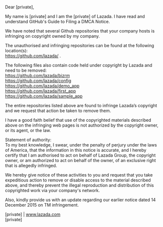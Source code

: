 Dear [private],

My name is [private] and I am the [private] of Lazada. I have read and
understand GitHub's Guide to Filing a DMCA Notice.

We have noted that several Github repositories that your company hosts is
infringing on copyright owned by my company.

The unauthorised and infringing repositories can be found at the following
location(s):  
https://github.com/lazada/ .

The following files also contain code held under copyright by Lazada and
need to be removed:  
https://github.com/lazada/bizrm  
https://github.com/lazada/config  
https://github.com/lazada/demo_app  
https://github.com/lazada/first_app  
https://github.com/lazada/sample_app  

The entire repositories listed above are found to infringe Lazada’s
copyright and we request that action be taken to remove them.

I have a good faith belief that use of the copyrighted materials described
above on the infringing web pages is not authorized by the copyright owner,
or its agent, or the law.

Statement of authority:  
To my best knowledge, I swear, under the penalty of perjury under the laws
of America, that the information in this notice is accurate, and I hereby
certify that I am authorised to act on behalf of Lazada Group, the copyright
owner, or am authorized to act on behalf of the owner, of an exclusive right
that is allegedly infringed.

We hereby give notice of these activities to you and request that you take
expeditious action to remove or disable access to the material described
above, and thereby prevent the illegal reproduction and distribution of this
copyrighted work via your company's network.

Also, kindly provide us with an update regarding our earlier notice dated 14
December 2015 on TM infringement.

[private] | www.lazada.com    
[private]
